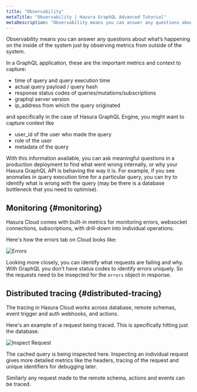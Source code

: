 ```yaml
---
title: "Observability"
metaTitle: "Observability | Hasura GraphQL Advanced Tutorial"
metaDescription: "Observability means you can answer any questions about what’s happening on the inside of the system just by observing metrics from outside of the system"
---
```


Observability means you can answer any questions about what’s happening on the inside of the system just by observing metrics from outside of the system.

In a GraphQL application, these are the important metrics and context to capture:

- time of query and query execution time
- actual query payload / query hash
- response status codes of queries/mutations/subscriptions
- graphql server version
- ip_address from which the query originated

and specifically in the case of Hasura GraphQL Engine, you might want to capture context like

- user_id of the user who made the query
- role of the user
- metadata of the query

With this information available, you can ask meaningful questions in a production deployment to find what went wrong internally, or why your Hasura GraphQL API is behaving the way it is. For example, if you see anomalies in query execution time for a particular query, you can try to identify what is wrong with the query (may be there is a database bottleneck that you need to optimise).

## Monitoring {#monitoring}

Hasura Cloud comes with built-in metrics for monitoring errors, websocket connections, subscriptions, with drill-down into individual operations.

Here's how the errors tab on Cloud looks like:

![Errors](https://graphql-engine-cdn.hasura.io/learn-hasura/assets/graphql-hasura-advanced/error-monitoring.png)

Looking more closely, you can identify what requests are failing and why. With GraphQL you don't have status codes to identify errors uniquely. So the requests need to be insepcted for the `errors` object in response.

## Distributed tracing {#distributed-tracing}

The tracing in Hasura Cloud works across database, remote schemas, event trigger and auth webhooks, and actions.

Here's an example of a request being traced. This is specifically hitting just the database.

![Inspect Request](https://graphql-engine-cdn.hasura.io/learn-hasura/assets/graphql-hasura-advanced/inspect-request.png)

The cached query is being inspected here. Inspecting an individual request gives more detailed metrics like the headers, tracing of the request and unique identifiers for debugging later.

Similarly any request made to the remote schema, actions and events can be traced.
